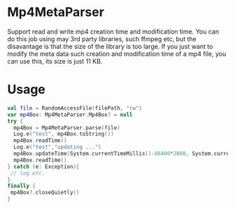 # Mp4MetaParser
Support read and write mp4 creation time and modification time.
You can do this job using may 3rd party libraries, such ffmpeg etc, but the disavantage is that the size of the library is too large.
If you just want to modify the meta data such creation and modification time of a mp4 file, you can use this, its size is just 11 KB.

# Usage
```kotlin
val file = RandomAccessFile(filePath, "rw")
var mp4Box: Mp4MetaParser.Mp4Box? = null
try {
  mp4Box = Mp4MetaParser.parse(file)
  Log.e("test", mp4Box.toString())
  mp4Box.readTime()
  Log.e("test","updating ...")
  mp4Box.updateTime(System.currentTimeMillis()-86400*2000, System.currentTimeMillis()-86400*1000)
  mp4Box.readTime()
} catch (e: Exception){
 // log etc.
}
finally {
 mp4Box?.closeQuietly()
}
```
